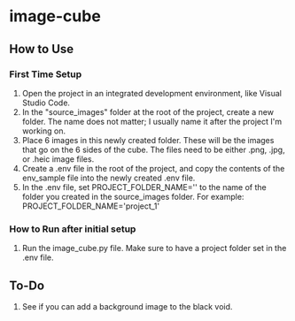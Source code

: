 # image-cube
## How to Use
### First Time Setup
1. Open the project in an integrated development environment, like Visual Studio Code.
2. In the "source_images" folder at the root of the project, create a new folder. The name does not matter; I usually name it after the project I'm working on.
3. Place 6 images in this newly created folder. These will be the images that go on the 6 sides of the cube. The files need to be either .png, .jpg, or .heic image files.
4. Create a .env file in the root of the project, and copy the contents of the env_sample file into the newly created .env file.
5. In the .env file, set PROJECT_FOLDER_NAME='' to the name of the folder you created in the source_images folder. For example: PROJECT_FOLDER_NAME='project_1'
### How to Run after initial setup
 1. Run the image_cube.py file. Make sure to have a project folder set in the .env file.
## To-Do
1. See if you can add a background image to the black void.